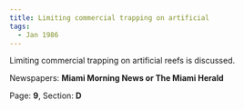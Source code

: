 ```yaml
---  
title: Limiting commercial trapping on artificial  
tags:  
  - Jan 1986  
---  
```

  
Limiting commercial trapping on artificial reefs is discussed.  
  
Newspapers: **Miami Morning News or The Miami Herald**  
  
Page: **9**, Section: **D** 
